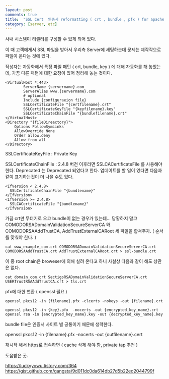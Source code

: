 ```yaml
---
layout: post
comments: true
title:  "SSL Cert  인증서 reformatting ( crt , bundle , pfx ) for apache"
category: [server, etc]
---
```


사내 시스템이 리셀러를 구성할 수 있게 되어 있다.

이 때 고객에게서 SSL 파일을 받아서 우리측 Server에 세팅하는데 문제는 제각각으로 파일이 온다는 것에 있다.

작성자는 자동화해서 특정 파일 패턴 ( crt, bundle, key ) 에 대해 자동화를 해 놓았는데, 가끔 다른 패턴에 대한 요청이 있어 정리해 놓는 것이다.                                                                                                                                                                                                                                                      

```
<VirtualHost *:443>
        ServerName {servername}.com
        ServerAlias www.{servername}.com
        # optional
		Include {configuraeion file}
        SSLCertificateFile "{certfilename}.crt"
        SSLCertificateKeyFile "{keyfilename}.key"
        SSLCertificateChainFile "{bundlefilename}.crt"
</VirtualHost>
<Directory "{fileDireactory}">
    Options FollowSymLinks
    AllowOverride None
    Order allow,deny
    Allow from all
</Directory>
```



SSLCertificateKeyFile : Private Key

SSLCertificateChainFile : 2.4.8 버전 이후라면 SSLCACertificateFile 를 사용해야 한다. Deprecated 는 Deprecated 되었다고 한다. 업데이트를 할 일이 있다면 다음과 같이 표기하는것이 더 나을 수도 있다.

```
<IfVersion < 2.4.8>
  SSLCertificateChainFile "{bundlename}"
</IfVersion>
<IfVersion >= 2.4.8>
  SSLCACertificateFile "{bundlename}"
</IfVersion>
```

가끔 crt만 무더기로 오고 bundle이 없는 경우가 있는데... 당황하지 말고 COMODORSADomainValidationSecureServerCA 와 COMODORSAAddTrustCA, AddTrustExternalCARoot 세 파일을 합쳐주자. ( 순서를 맞춰야 한다. )

```
cat www_example_com.crt COMODORSADomainValidationSecureServerCA.crt  COMODORSAAddTrustCA.crt AddTrustExternalCARoot.crt > ssl-bundle.crt

```

이 중  root chain은 broweser에 의해 실려 온다고 하니 사실상 다음과 같이 해도 상관은 없다.

```
cat domain_com.crt SectigoRSADomainValidationSecureServerCA.crt USERTrustRSAAddTrustCA.crt > tls.crt
```



pfx에 대한 변환  ( openssl 필요 )

```
openssl pkcs12 -in {filename}.pfx -clcerts -nokeys -out {filename}.crt

openssl pkcs12 -in {key}.pfx  -nocerts -out {encrypted_key_name}.crt
openssl rsa -in {encrypted_key_name}.key -out {decrypted_key_name}.key
```



bundle file은 인증서 사이트 별 공통이기 때문에 생략한다.



openssl pkcs12 -in {filename}.pfx  -nocerts -out {outfilename}.cert



재시작 해서 https로 접속하면 ( cache 삭제 해야 함, private tap 추천 )



도움받은 곳.

<https://luckyyowu.tistory.com/364>
<https://gist.github.com/gangsta/9d011dc0da614db27d5b22ed2044799f>

